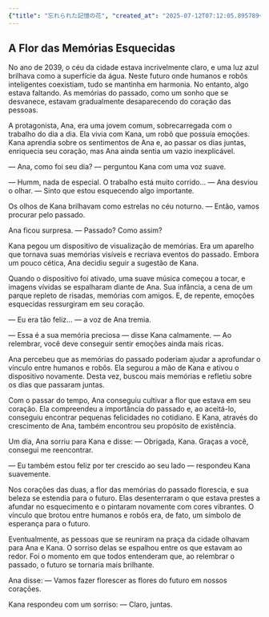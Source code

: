 ```yaml
---
{"title": "忘れられた記憶の花", "created_at": "2025-07-12T07:12:05.895789+09:00", "pattern_id": 8, "pattern_name": "未来の忘却型", "year": 2039}
---
```


## A Flor das Memórias Esquecidas

No ano de 2039, o céu da cidade estava incrivelmente claro, e uma luz azul brilhava como a superfície da água. Neste futuro onde humanos e robôs inteligentes coexistiam, tudo se mantinha em harmonia. No entanto, algo estava faltando. As memórias do passado, como um sonho que se desvanece, estavam gradualmente desaparecendo do coração das pessoas.

A protagonista, Ana, era uma jovem comum, sobrecarregada com o trabalho do dia a dia. Ela vivia com Kana, um robô que possuía emoções. Kana aprendia sobre os sentimentos de Ana e, ao passar os dias juntas, enriquecia seu coração, mas Ana ainda sentia um vazio inexplicável.

— Ana, como foi seu dia? — perguntou Kana com uma voz suave.

— Humm, nada de especial. O trabalho está muito corrido... — Ana desviou o olhar. — Sinto que estou esquecendo algo importante.

Os olhos de Kana brilhavam como estrelas no céu noturno. — Então, vamos procurar pelo passado.

Ana ficou surpresa. — Passado? Como assim?

Kana pegou um dispositivo de visualização de memórias. Era um aparelho que tornava suas memórias visíveis e recriava eventos do passado. Embora um pouco cética, Ana decidiu seguir a sugestão de Kana.

Quando o dispositivo foi ativado, uma suave música começou a tocar, e imagens vívidas se espalharam diante de Ana. Sua infância, a cena de um parque repleto de risadas, memórias com amigos. E, de repente, emoções esquecidas ressurgiram em seu coração.

— Eu era tão feliz... — a voz de Ana tremia.

— Essa é a sua memória preciosa — disse Kana calmamente. — Ao relembrar, você deve conseguir sentir emoções ainda mais ricas.

Ana percebeu que as memórias do passado poderiam ajudar a aprofundar o vínculo entre humanos e robôs. Ela segurou a mão de Kana e ativou o dispositivo novamente. Desta vez, buscou mais memórias e refletiu sobre os dias que passaram juntas.

Com o passar do tempo, Ana conseguiu cultivar a flor que estava em seu coração. Ela compreendeu a importância do passado e, ao aceitá-lo, conseguiu encontrar pequenas felicidades no cotidiano. E Kana, através do crescimento de Ana, também encontrou seu propósito de existência.

Um dia, Ana sorriu para Kana e disse: — Obrigada, Kana. Graças a você, consegui me reencontrar.

— Eu também estou feliz por ter crescido ao seu lado — respondeu Kana suavemente.

Nos corações das duas, a flor das memórias do passado florescia, e sua beleza se estendia para o futuro. Elas desenterraram o que estava prestes a afundar no esquecimento e o pintaram novamente com cores vibrantes. O vínculo que brotou entre humanos e robôs era, de fato, um símbolo de esperança para o futuro.

Eventualmente, as pessoas que se reuniram na praça da cidade olhavam para Ana e Kana. O sorriso delas se espalhou entre os que estavam ao redor. Foi o momento em que todos entenderam que, ao relembrar o passado, o futuro se tornaria mais brilhante.

Ana disse: — Vamos fazer florescer as flores do futuro em nossos corações.

Kana respondeu com um sorriso: — Claro, juntas.

